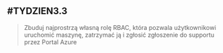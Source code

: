 ## #TYDZIEN3.3 

>Zbuduj najprostrzą własną rolę RBAC, która pozwala użytkownikowi uruchomić maszynę, zatrzymać ją i zgłosić zgłoszenie do supportu przez Portal Azure
